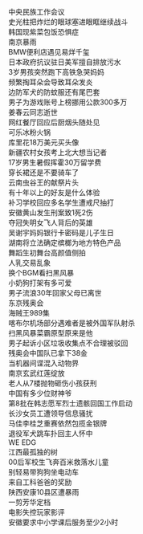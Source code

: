 中央民族工作会议  
史光柱把炸烂的眼球塞进眼眶继续战斗  
韩国现紫菜包饭恐惧症  
南京暴雨  
BMW便利店遇见易烊千玺  
日本政府抗议驻日美军擅自排放污水  
3岁男孩突然跑下高铁急哭妈妈  
频繁掏耳朵会导致耳朵发炎  
边防军犬的防蚊服还有尾巴套  
男子为游戏账号上榜挪用公款300多万  
姜春云同志逝世  
网红餐厅回应后厨烟头随处见  
可乐冰粉火锅  
库里花18万美元买头像  
新疆农村女孩考上北大想当记者  
17岁男生暑假挥霍30万留学费  
穿长裙还是不要骑车了  
云南虫谷王的献祭片头  
有十年以上的好友是什么体验  
补习学校回应多名学生遭戒尺抽打  
安徽黄山发生刑案致1死2伤  
夺冠失明女飞人背后的英雄  
吴谢宇妈妈银行卡密码是儿子生日  
湖南将立法确定槟榔为地方特色产品  
舞蹈生初舞台高颜值侧拍  
人乳交易乱象  
换个BGM看扫黑风暴  
小奶狗打架有多可爱  
男子流浪30年回家父母已离世  
东京残奥会  
海贼王989集  
喀布尔机场部分遇难者是被外国军队射杀  
扫黑风暴菜霸原型原来是他  
男子起诉小区垃圾收集点不合理被驳回  
残奥会中国队已拿下38金  
当机器间谍混入动物界  
南京玄武红莲绽放  
老人从7楼抛物砸伤小孩获刑  
中国有多少位财神爷  
第8批在韩志愿军烈士遗骸回国工作启动  
长沙女员工遭领导信息骚扰  
马佳李桂芝重赛依然包揽金银牌  
退役军犬跳车扑回主人怀中  
WE EDG  
江西最孤独的树  
00后军校生飞奔百米救落水儿童  
别轻易带狗狗坐电动车  
来自工科爸爸的奖励  
陕西安康10县区遭暴雨  
一剪芳华定档  
电影失控玩家影评  
安徽要求中小学课后服务至少2小时  
